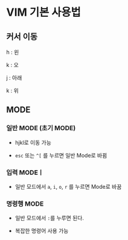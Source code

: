 # VIM 기본 사용법

## 커서 이동

h : 왼

k : 오

j : 아래

k : 위



## MODE

### 일반 MODE (초기 MODE)

- hjkl로 이동 가능

-  `esc` 또는  `^[` 를 누르면 일반 Mode로 바뀜



### 입력 MODEㅣ

- 일반 모드에서 `a`, `i`, `o`, `r`  를 누르면 Mode로 바꿈



### 명령행 MODE

- 일반 모드에서 `:`를 누루면 된다.

- 복잡한 명령어 사용 가능
